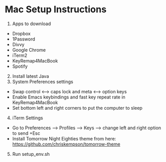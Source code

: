 Mac Setup Instructions
========

1. Apps to download
  * Dropbox
  * 1Password
  * Divvy
  * Google Chrome
  * iTerm2
  * KeyRemap4MacBook
  * Spotify
2. Install latest Java
3. System Preferences settings
  * Swap control <--> caps lock and meta <--> option keys
  * Enable Emacs keybindings and fast key repeat rate in KeyRemap4MacBook
  * Set bottom left and right corners to put the computer to sleep
4. iTerm Settings
  * Go to Preferences --> Profiles --> Keys --> change left and right option to send +Esc
  * Install Tomorrow Night Eighties theme from here: https://github.com/chriskempson/tomorrow-theme
5. Run setup_env.sh
